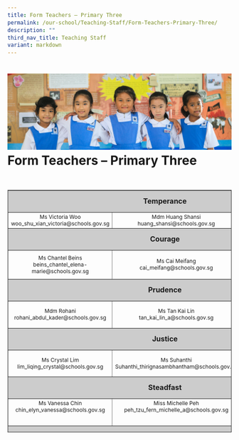 ```yaml
---
title: Form Teachers – Primary Three
permalink: /our-school/Teaching-Staff/Form-Teachers-Primary-Three/
description: ""
third_nav_title: Teaching Staff
variant: markdown
---
```

![](/images/Banners/banner_ourschool__5_.jpg)
Form Teachers – Primary Three
=============================
&nbsp;
<table style="text-align: center; font-size: 12px; border-collapse: collapse; width: 100%; height: 544px;" border="1" width="100%">
<tbody>
<tr style="height: 42px;">
<td style="font-size: 16px; background-color: #cccccc; width: 89.1121%; height: 42px; text-align: center" colspan="3"><strong>Temperance</strong></td>
</tr>
<tr style="height: 26px;">
<td style="width: 32.665%; height: 26px;">Ms Victoria Woo
woo_shu_xian_victoria@schools.gov.sg
</td>
<td style="width: 31.335%; height: 26px;">Mdm Huang Shansi<br>
huang_shansi@schools.gov.sg
</td>
<td style="width: 25.1121%; height: 26px;">Ms Teh Soo Chin<br>teh_soo_chin@schools.gov.sg</td>
</tr>
<tr style="height: 42px;">
<td style="font-size: 16px; background-color: #cccccc; width: 89.1121%; height: 42px; text-align: center" colspan="3"><strong>Courage</strong></td>
</tr>
<tr style="height: 60px;">
<td style="width: 32.665%; height: 60px;" width="272">Ms Chantel Beins<br>
beins_chantel_elena-marie@schools.gov.sg
</td>
<td style="width: 31.335%; height: 60px;">Ms Cai Meifang<br>
cai_meifang@schools.gov.sg</td>

<td style="width: 25.1121%; height: 60px;"></td>
</tr>
<tr style="height: 42px;">
<td style="font-size: 16px; background-color: #cccccc; width: 89.1121%; height: 42px; text-align: center" colspan="3"><strong>Prudence</strong></td>
</tr>
<tr style="height: 55px;">
<td style="width: 32.665%; height: 55px;">Mdm Rohani<br>rohani_abdul_kader@schools.gov.sg</td>
<td style="width: 31.335%; height: 55px;">Ms Tan Kai Lin<br>tan_kai_lin_a@schools.gov.sg</td>
<td style="width: 25.1121%; height: 55px;"></td>
</tr>
<tr style="height: 42px;">
<td style="font-size: 16px; background-color: #cccccc; width: 89.1121%; height: 42px; text-align: center" colspan="3"><strong>Justice</strong></td>
</tr>
<tr style="height: 55px;">
<td style="width: 32.665%; height: 55px;">Ms Crystal Lim<br>
lim_liqing_crystal@schools.gov.sg
</td>
<td style="width: 31.335%; height: 55px;">Ms Suhanthi<br>Suhanthi_thirignasambhantham@schools.gov.sg</td>
<td style="width: 25.1121%; height: 55px;"></td>
</tr>
<tr style="height: 42px;">
<td style="font-size: 16px; background-color: #cccccc; width: 89.1121%; height: 42px; text-align: center" colspan="3"><strong>Steadfast</strong></td>
</tr>
<tr style="height: 55px;" valign="top">
<td style="width: 32.665%; height: 55px;">Ms Vanessa Chin<br>
chin_elyn_vanessa@schools.gov.sg
</td>
<td style="width: 31.335%; height: 55px;">Miss Michelle Peh<br>peh_tzu_fern_michelle_a@schools.gov.sg
</td>
<td style="width: 25.1121%; height: 55px;">Mrs Eliza Han<br>eliza_tan_har@schools.gov.sg</td>
</tr>
<tr style="height: 42.6667px;">
<td style="font-size: 16px; background-color: #cccccc; width: 89.1121%; height: 42px; text-align: center" colspan="3"><strong>Piety</strong></td>
</tr>
<tr style="height: 41px;" valign="top">
<td style="width: 32.665%; height: 41px; text-align: center;">Ms Nuraishah<br>
nuraishah_ramdan@schools.gov.sg
</td>
<td style="width: 31.335%; height: 41px; text-align: center;">Ms Elspeth Tan<br>
tan_pau_cheng@schools.gov.sg
</td>
<td style="width: 25.1121%; height: 41px;"></td>
</tr>
</tbody>
</table>
